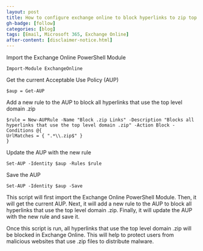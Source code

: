 ```yaml
---
layout: post
title: How to configure exchange online to block hyperlinks to zip top level domainsgh-repo: 4D5A
gh-badge: [follow]
categories: [blog]
tags: [Email, Microsoft 365, Exchange Online]
after-content: [disclaimer-notice.html]
---
```


Import the Exchange Online PowerShell Module

```Import-Module ExchangeOnline```

Get the current Acceptable Use Policy (AUP)

```$aup = Get-AUP```

Add a new rule to the AUP to block all hyperlinks that use the top level domain .zip

~~~
$rule = New-AUPRule -Name "Block .zip Links" -Description "Blocks all hyperlinks that use the top level domain .zip" -Action Block -Conditions @{
UrlMatches = { ".*\\.zip$" }
}
~~~

Update the AUP with the new rule

```Set-AUP -Identity $aup -Rules $rule```

Save the AUP

```Set-AUP -Identity $aup -Save```

This script will first import the Exchange Online PowerShell Module. Then, it will get the current AUP. Next, it will add a new rule to the AUP to block all hyperlinks that use the top level domain .zip. Finally, it will update the AUP with the new rule and save it.

Once this script is run, all hyperlinks that use the top level domain .zip will be blocked in Exchange Online. This will help to protect users from malicious websites that use .zip files to distribute malware.